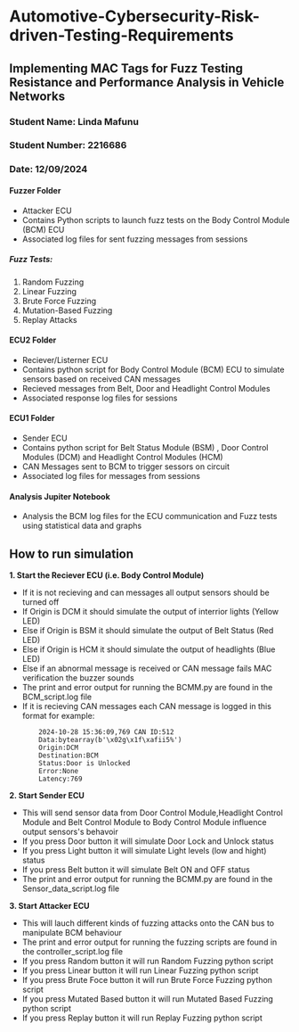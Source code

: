 # Automotive-Cybersecurity-Risk-driven-Testing-Requirements
## Implementing MAC Tags for Fuzz Testing Resistance and Performance Analysis in Vehicle Networks

### Student Name: Linda Mafunu
### Student Number: 2216686
### Date: 12/09/2024

#### Fuzzer Folder
- Attacker ECU
- Contains Python scripts to launch fuzz tests on the Body Control Module (BCM) ECU
- Associated log files for sent fuzzing messages from sessions
  
##### Fuzz Tests:
1. Random Fuzzing
2. Linear Fuzzing
3. Brute Force Fuzzing
4. Mutation-Based Fuzzing
5. Replay Attacks
   
#### ECU2 Folder 
- Reciever/Listerner ECU
- Contains python script for Body Control Module (BCM) ECU to simulate sensors based on received CAN messages
- Recieved messages from Belt, Door and Headlight Control Modules
- Associated response log files for sessions

#### ECU1 Folder
- Sender ECU
- Contains python script for Belt Status Module (BSM) , Door Control Modules (DCM) and Headlight Control Modules (HCM)
- CAN Messages sent to BCM to trigger sessors on circuit
- Associated log files for messages from sessions

#### Analysis Jupiter Notebook
  - Analysis the BCM log files for the ECU communication and Fuzz tests using statistical data and graphs

## How to run simulation
**1. Start the Reciever ECU (i.e. Body Control Module)**
  - If it is not recieving and can messages all output sensors should be turned off
  - If Origin is DCM it should simulate the output of interrior lights (Yellow LED)
  - Else if Origin is BSM it should simulate the output of Belt Status (Red LED)
  - Else if Origin is HCM it should simulate the output of headlights (Blue LED)
  - Else if an abnormal message is received or CAN message fails MAC verification the buzzer sounds
  - The print and error output for running the BCMM.py are found in the BCM_script.log file
  - If it is recieving CAN messages each CAN message is logged in this format for example:
    ```console
        2024-10-28 15:36:09,769 CAN ID:512
        Data:bytearray(b'\x02g\x1f\xafii5%')
        Origin:DCM
        Destination:BCM
        Status:Door is Unlocked
        Error:None
        Latency:769
    ```

**2. Start Sender ECU**
  - This will send sensor data from Door Control Module,Headlight Control Module and Belt Control Module to Body Control Module influence output sensors's behavoir
  - If you press Door button it will simulate Door Lock and Unlock status 
  - If you press Light button it will simulate Light levels (low and hight) status
  - If you press Belt button it will simulate Belt ON and OFF status
  - The print and error output for running the BCMM.py are found in the Sensor_data_script.log file 

**3. Start Attacker ECU**
  - This will lauch different kinds of fuzzing attacks onto the CAN bus to manipulate BCM behaviour
  - The print and error output for running the fuzzing scripts are found in the controller_script.log file
  - If you press Random button it will run Random Fuzzing python script
  - If you press Linear button it will run Linear Fuzzing python script
  - If you press Brute Foce button it will run Brute Force Fuzzing python script
  - If you press Mutated Based button it will run Mutated Based Fuzzing python script
  - If you press Replay button it will run Replay Fuzzing python script

